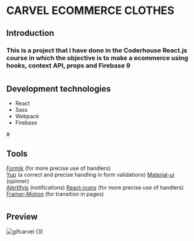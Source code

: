 # CARVEL ECOMMERCE CLOTHES

## Introduction

### This is a project that i have done in the Coderhouse React.js course in which the objective is to make a ecommerce using hooks, context API, props and Firebase 9

#

## Development technologies

<ul>
<li>React
    <li>Sass
      <li>Webpack
        <li>Firebase
</ul> 
#

## Tools

[Formik](https://formik.org/) (for more precise use of handlers) <br/>
[Yup](https://www.npmjs.com/package/yup) (a correct and precise handling in form validations)
[Material-ui](https://mui.com/) (spinner) <br/>
[Alertifyjs](https://alertifyjs.com/) (notifications)
[React-icons](https://formik.org/) (for more precise use of handlers) <br/>
[Framer-Motion](https://www.framer.com/motion/) (for transition in pages)

#

## Preview

![gifcarvel (3)](https://user-images.githubusercontent.com/91240448/168525192-4f489855-e709-4151-8d56-b036c83c2361.gif)

#
